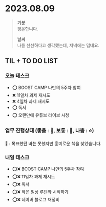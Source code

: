 # 2023.08.09

> **기분**  
> 평온합니다.
>
> **날씨**  
> 나름 선선하다고 생각했는데, 저녁에는 덥네요.

## TIL + TO DO LIST

### 오늘 테스크

- ⭕ BOOST CAMP 나만의 5주차 참여
- ❌ 11일차 과제 재시도
- ❌ 4일차 과제 재시도
- ⭕ 독서
- ⭕ 오랜만에 유튜브 라이브 시청

### 업무 진행상태 (좋음 : 🌠, 보통 : 🌟, 나쁨 : ⭐)

🌟 : 목표했던 바는 못했지만 흥미로운 책을 찾았습니다.

### 내일 테스크

- ⭕❌ BOOST CAMP 나만의 5주차 참여
- ⭕❌ 11일차 과제 재시도
- ⭕❌ 독서
- ⭕❌ 작은 일상 루틴화 시작하기
- ⭕❌ 네이버 블로그 재정비
